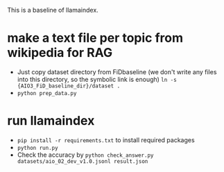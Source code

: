 This is a baseline of llamaindex.

# make a text file per topic from wikipedia for RAG
- Just copy dataset directory from FiDbaseline (we don't write any files into this directory, so the symbolic link is enough) ``ln -s {AIO3_FiD_baseline_dir}/dataset .``
- ``python prep_data.py``

# run llamaindex
- ``pip install -r requirements.txt`` to install required packages
- ``python run.py``
- Check the accuracy by ``python check_answer.py datasets/aio_02_dev_v1.0.jsonl result.json``
